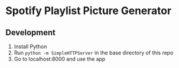 # Spotify Playlist Picture Generator

## Development

1. Install Python
2. Run `python -m SimpleHTTPServer` in the base directory of this repo
3. Go to localhost:8000 and use the app